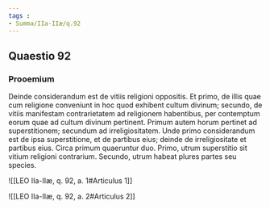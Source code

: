 ```yaml
---
tags : 
- Summa/IIa-IIæ/q.92
---
```


## Quaestio 92

### Prooemium

Deinde considerandum est de vitiis religioni oppositis. Et primo, de illis quae cum religione conveniunt in hoc quod exhibent cultum divinum; secundo, de vitiis manifestam contrarietatem ad religionem habentibus, per contemptum eorum quae ad cultum divinum pertinent. Primum autem horum pertinet ad superstitionem; secundum ad irreligiositatem. Unde primo considerandum est de ipsa superstitione, et de partibus eius; deinde de irreligiositate et partibus eius. Circa primum quaeruntur duo. Primo, utrum superstitio sit vitium religioni contrarium. Secundo, utrum habeat plures partes seu species.

![[LEO IIa-IIæ, q. 92, a. 1#Articulus 1]]

![[LEO IIa-IIæ, q. 92, a. 2#Articulus 2]]

